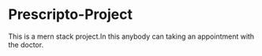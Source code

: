 # Prescripto-Project

 This is a mern stack project.In this anybody can taking an appointment with the doctor.
